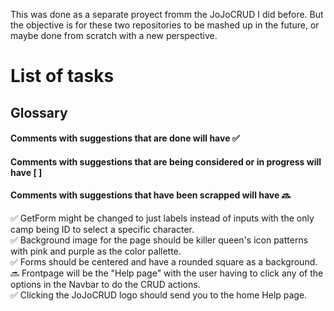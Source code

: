 This was done as a separate proyect fromm the JoJoCRUD I did before. But the objective is for these two repositories to be mashed up in the future, or maybe done from scratch with a new perspective.

# List of tasks  

## Glossary
#### Comments with suggestions that are done will have ✅
#### Comments with suggestions that are being considered or in progress will have [ ]
#### Comments with suggestions that have been scrapped will have 🔜

✅ GetForm might be changed to just labels instead of inputs with the only camp being ID to select a specific character.  
✅ Background image for the page should be killer queen's icon patterns with pink and purple as the color pallette.  
✅ Forms should be centered and have a rounded square as a background.  
🔜 Frontpage will be the "Help page" with the user having to click any of the options in the Navbar to do the CRUD actions.  
✅ Clicking the JoJoCRUD logo should send you to the home Help page.  

